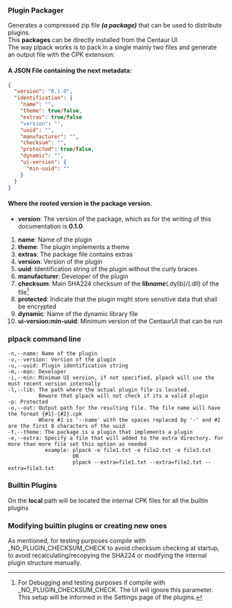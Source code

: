 ### Plugin Packager

Generates a compressed zip file ***(a package)*** that can be used to distribute plugins.<br>
This **packages** can be directly installed from the Centaur UI<br>
The way plpack works is to pack in a single mainly two files and generate an output file with the CPK extension:

#### A JSON File containing the next metadata:

```json
{
  "version": "0.1.0",
  "identification": {
    "name": "",
    "theme": true/false,
    "extras": true/false
    "version": "",
    "uuid": "",
    "manufacturer": "",
    "checksum": "",
    "protected": true/false,
    "dynamic": "",
    "ui-version": {
      "min-uuid": ""
    }
  }
}
```

#### Where the rooted version is the package version.

* **version**: The version of the package, which as for the writing of this documentation is **0.1.0**.

1. **name**: Name of the plugin
2. **theme**: The plugin implements a theme
3. **extras**: The package file contains extras
4. **version**: Version of the plugin
5. **uuid**: Identification string of the plugin without the curly braces
6. **manufacturer**: Developer of the plugin
7. **checksum**: Main SHA224 checksum of the **lib*****name***(.dylib)/(.dll) of the file[^1]
8. **protected**: Indicate that the plugin might store sensitive data that shall be encrypted
9. **dynamic**: Name of the dynamic library file
10. **ui-version:min-uuid**: Minimum version of the CentaurUI that can be run

[^1]: For Debugging and testing purposes if compile with _NO_PLUGIN_CHECKSUM_CHECK. The UI will ignore this parameter.
This setup will be informed in the Settings page of the plugins.

### plpack command line

```
-n,--name: Name of the plugin
-v,--version: Version of the plugin
-u,--uuid: Plugin identification string
-m,--man: Developer
-i,--min: Minimum UI version, if not specified, plpack will use the must recent version internally
-l,--lib: The path where the actual plugin file is located. 
          Beware that plpack will not check if its a valid plugin
-p: Protected
-o,--out: Output path for the resulting file. The file name will have the format {#1}-{#2}.cpk
          Where #1 is '--name' with the spaces replaced by '-' and #2 are the first 8 characters of the uuid
-t,--theme: The package is a plugin that implements a plugin
-e,--extra: Specify a file that will added to the extra directory. For more than more file set this option as needed
            example: plpack -e file1.txt -e file2.txt -e file3.txt 
                     OR
                     plpack --extra=file1.txt --extra=file2.txt --extra=file3.txt 
```

### Builtin Plugins

On the **local** path will be located the internal CPK files for all the builtin plugins

### Modifying builtin plugins or creating new ones

As mentioned, for testing purposes compile with _NO_PLUGIN_CHECKSUM_CHECK to avoid checksum checking
at startup, to avoid recalculating/recopying the SHA224 or modifying the internal plugin structure manually.

